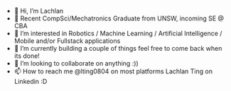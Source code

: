 - 👋 Hi, I’m Lachlan
- 💼 Recent CompSci/Mechatronics Graduate from UNSW, incoming SE @ CBA
- 👀 I’m interested in Robotics / Machine Learning / Artificial Intelligence / Mobile and/or Fullstack applications
- 🌱 I’m currently building a couple of things feel free to come back when its done!
- 💞️ I’m looking to collaborate on anything :))
- 📫 How to reach me @lting0804 on most platforms Lachlan Ting on Linkedin :D

<!---
lting0804/lting0804 is a ✨ special ✨ repository because its `README.md` (this file) appears on your GitHub profile.
You can click the Preview link to take a look at your changes.
--->
